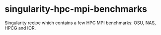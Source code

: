 # singularity-hpc-mpi-benchmarks
Singularity recipe which contains a few HPC MPI benchmarks: OSU, NAS, HPCG and IOR.
